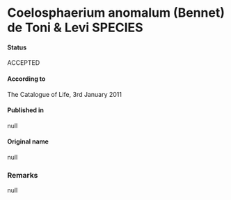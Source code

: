 # Coelosphaerium anomalum (Bennet) de Toni & Levi SPECIES

#### Status
ACCEPTED

#### According to
The Catalogue of Life, 3rd January 2011

#### Published in
null

#### Original name
null

### Remarks
null